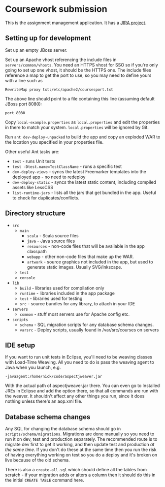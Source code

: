 Coursework submission
==========

This is the assignment management application. It has a [JIRA project](https://bugs.elab.warwick.ac.uk/browse/HFC).

Setting up for development
----------

Set up an empty JBoss server.

Set up an Apache vhost referencing the include files in `servers/common/vhosts`.
You need an HTTPS vhost for SSO so if you're only going to set up one vhost,
it should be the HTTPS one. The include files reference a map to get the port to use,
so you may need to define yours with a line such as

    RewriteMap proxy txt:/etc/apache2/coursesport.txt

The above line should point to a file containing this line (assuming default JBoss port 8080):

    port 8080

Copy `local-example.properties` as `local.properties` and edit the properties in there
to match your system. `local.properties` will be ignored by Git.

Run `ant dev-deploy-unpacked` to build the app and copy an exploded WAR to the
location you specified in your properties file.

Other useful Ant tasks are:

- `test` - runs Unit tests
- `test -Dtest.name=TestClassName` - runs a specific test
- `dev-deploy-views` - syncs the latest Freemarker templates into the deployed app - no need to redeploy
- `dev-deploy-static` - syncs the latest static content, including compiled assets like LessCSS
- `list-runtime-jars` - lists all the jars that get bundled in the app. Useful to check for duplicates/conflicts.

Directory structure
----------

- `src`
    - `main` 
        - `scala` - Scala source files
        - `java` - Java source files
        - `resources` - non-code files that will be available in the app classpath
        - `webapp` - other non-code files that make up the WAR.
        - `artwork` - source graphics not included in the app, but used to generate static images. Usually SVG/Inkscape.
    - `test`
    - `console`
- `lib`
    - `build` - libraries used for compilation only
    - `runtime` - libraries included in the app package
    - `test` - libraries used for testing
    - `src` - source bundles for any library, to attach in your IDE
- `servers`
    - `common` - stuff most servers use for Apache config etc.
- `scripts`
    - `schema` - SQL migration scripts for any database schema changes.
    - `varsrc` - Deploy scripts, usually found in /var/src/courses on servers
    
IDE setup
---------

If you want to run unit tests in Eclipse, you'll need to be weaving classes with Load-Time Weaving.
All you need to do is pass the weaving agent to Java when you launch, e.g.

    -javaagent:/home/nick/code/aspectjweaver.jar
    
With the actual path of aspectjweaver.jar there. You can even go to Installed JREs in Eclipse and
add the option there, so that all commands are run with the weaver. It shouldn't affect any other
things you run, since it does nothing unless there's an aop.xml file.

Database schema changes
---------

Any SQL for changing the database schema should go in `scripts/schema/migrations`. Migrations are done
manually so you need to run it on dev, test and production separately. The recommended route is to
migrate dev first to get it working, and then update test and production _at the same time_. If you
don't do these at the same time then you run the risk of having everything working on test so you do
a deploy and it's broken on live because of the old schema.

There is also a `create-all.sql` which should define all the tables from scratch - if your migration
adds or alters a column then it should do this in the initial `CREATE TABLE` command here.
